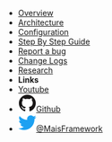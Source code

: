- [Overview](overview.md)
- [Architecture](architecture.md)
- [Configuration](configuration.md)
- [Step By Step Guide](guide.md)
- [Report a bug](https://github.com/maximnl/maised/issues)
- [Change Logs](https://github.com/maximnl/maised/releases)
- [Research](research.md)
- **Links**
- [Youtube](https://www.youtube.com/channel/UCVwnyyikS5K__OJXnhM1APg)
- [![Github](assets/img/github.svg)Github](https://github.com/maximnl/maised)
- [![Twitter](assets/img/twitter.svg)@MaisFramework](http://twitter.com/MaisFramework)
